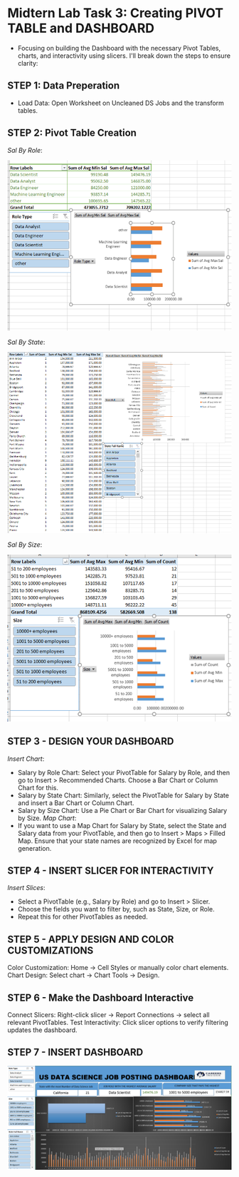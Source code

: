 # Midtern Lab Task 3: Creating PIVOT TABLE and DASHBOARD
- Focusing on building the Dashboard with the necessary Pivot Tables, charts, and interactivity using slicers. I'll break down the steps to ensure clarity:

## STEP 1: Data Preperation
- Load Data: Open Worksheet on Uncleaned DS Jobs and the transform tables.

## STEP 2: Pivot Table Creation
  *Sal By Role*:

  ![Sal By Role](https://github.com/silerio06/EDM-Portfolio-Dave/blob/main/Midterm%20Task%203/Images/role_pivot.png)

*Sal By State*:

![Sal by State](https://github.com/silerio06/EDM-Portfolio-Dave/blob/main/Midterm%20Task%203/Images/pivot_state.png)

*Sal By Size*:

![Sal By Size](https://github.com/silerio06/EDM-Portfolio-Dave/blob/main/Midterm%20Task%203/Images/pivot_size.png)

## STEP 3 - DESIGN YOUR DASHBOARD
*Insert Chart*:

- Salary by Role Chart: Select your PivotTable for Salary by Role, and then go to Insert > Recommended Charts. Choose a Bar Chart or Column Chart for this.
- Salary by State Chart: Similarly, select the PivotTable for Salary by State and insert a Bar Chart or Column Chart.
- Salary by Size Chart: Use a Pie Chart or Bar Chart for visualizing Salary by Size.
*Map Chart*:
- If you want to use a Map Chart for Salary by State, select the State and Salary data from your PivotTable, and then go to Insert > Maps > Filled Map. Ensure that your state names are recognized by Excel for map generation.

## STEP 4 - INSERT SLICER FOR INTERACTIVITY
*Insert Slices*:

- Select a PivotTable (e.g., Salary by Role) and go to Insert > Slicer.
- Choose the fields you want to filter by, such as State, Size, or Role.
- Repeat this for other PivotTables as needed.

## STEP 5 - APPLY DESIGN AND COLOR CUSTOMIZATIONS
Color Customization: Home → Cell Styles or manually color chart elements. Chart Design: Select chart → Chart Tools → Design.

## STEP 6 - Make the Dashboard Interactive
Connect Slicers: Right-click slicer → Report Connections → select all relevant PivotTables. Test Interactivity: Click slicer options to verify filtering updates the dashboard.

## STEP 7 - INSERT DASHBOARD
![DASHBOARD](https://github.com/silerio06/EDM-Portfolio-Dave/blob/main/Midterm%20Task%203/Images/dashboard.png)
